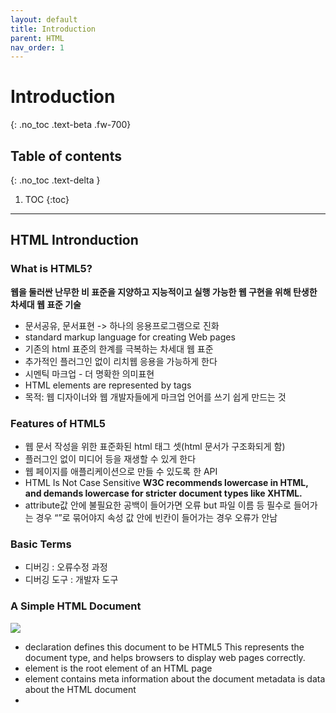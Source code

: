 ```yaml
---
layout: default
title: Introduction
parent: HTML
nav_order: 1
---
```


# Introduction
{: .no_toc .text-beta .fw-700}

## Table of contents
{: .no_toc .text-delta }

1. TOC
{:toc}

---

## HTML Intronduction

### What is HTML5?
**웹을 둘러싼 난무한 비 표준을 지양하고 지능적이고 실행 가능한 웹 구현을 위해 탄생한 차세대 웹 표준 기술**

* 문서공유, 문서표현 -> 하나의 응용프로그램으로 진화
* standard markup language for creating Web pages
* 기존의 html 표준의 한계를 극복하는 차세대 웹 표준 
* 추가적인 플러그인 없이 리치웹 응용을 가능하게 한다
* 시멘틱 마크업 - 더 명확한 의미표현
* HTML elements are represented by tags
* 목적: 웹 디자이너와 웹 개발자들에게 마크업 언어를 쓰기 쉽게 만드는 것

### Features of HTML5
* 웹 문서 작성을 위한 표준화된 html 태그 셋(html 문서가 구조화되게 함)
* 플러그인 없이 미디어 등을 재생할 수 있게 한다
* 웹 페이지를 애플리케이션으로 만들 수 있도록 한 API
* HTML Is Not Case Sensitive
    **W3C recommends lowercase in HTML, and demands lowercase for stricter document types like XHTML.**
* attribute값 안에 불필요한 공백이 들어가면 오류 but 파일 이름 등 필수로 들어가는 경우 “”로 묶어야지 속성 값 안에 빈칸이 들어가는 경우 오류가 안남

### Basic Terms
* 디버깅 : 오류수정 과정
* 디버깅 도구 : 개발자 도구

### A Simple HTML Document
![](https://gekdev.github.io/assets/images/noname01.png)

* <!DOCTYPE html> declaration defines this document to be HTML5
	This represents the document type, and helps browsers to display web pages correctly.
* <html> element is the root element of an HTML page
* <head> element contains meta information about the document
 	metadata is data about the HTML document
* <title> element specifies a title for the document
* <body> element contains the visible page content 
    (바디에는 높이가 없음 이미 width가 100%)
* <h1> element defines a large heading
* <p> element defines a paragraph

### HTML Tags
* HTML Elements
    HTML tags normally come in pairs like `<p> {start tag(opening tag)} </p>{end tag(closing tag)}`
    The end tag is written like the start tag, but with a forward slash inserted before the tag name
    ```html
    <tagname>content goes here</tagname>
    ```

* Empty HTML Elements
    Empty elements : HTML elements with no content. Empty elements do not have an end tag, such as the `<br>` element


### Representative site
[W3C](https://html.spec.whatwg.org/multipage/)<br>
[마크업 관련 자료](http://html5doctor.com/)<br>
[쇼케이스 사이트](http://html5gallery.com/)<br>
[테스트](http://html5test.com/)<br>



